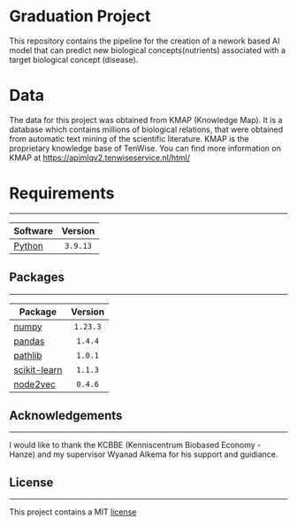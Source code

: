 # Graduation Project
This repository contains the pipeline for the creation of a nework based AI model that can predict new biological concepts(nutrients) 
associated with a target biological concept (disease).

# Data
The data for this project was obtained from KMAP (Knowledge Map). It is a database which contains millions of biological relations, 
that were obtained from automatic text mining of the scientific literature. 
KMAP is the proprietary knowledge base of TenWise. You can find more information on KMAP at https://apimlqv2.tenwiseservice.nl/html/


# Requirements
* * *
| Software                          | Version  |
| --------------------------------- | :------: |
| [Python](https://www.python.org/) | `3.9.13`  |  


## Packages
* * *
| Package                                              | Version  |
| ---------------------------------------------------- | :------: |
| [numpy](https://numpy.org/)                          | `1.23.3` |
| [pandas](https://pandas.pydata.org/)                 | `1.4.4`  |
| [pathlib](https://pathlib.readthedocs.io/en/pep428/) | `1.0.1`  |
| [scikit-learn](https://scikit-learn.org/stable/)     | `1.1.3`  |
| [node2vec](https://pypi.org/project/node2vec/)       | `0.4.6`  |




## Acknowledgements
* * *
I would like to thank the KCBBE (Kenniscentrum Biobased Economy - Hanze) and my supervisor Wyanad Alkema for his support and guidiance.

## License
* * * 
This project contains a MIT [license](./LICENSE.md)
